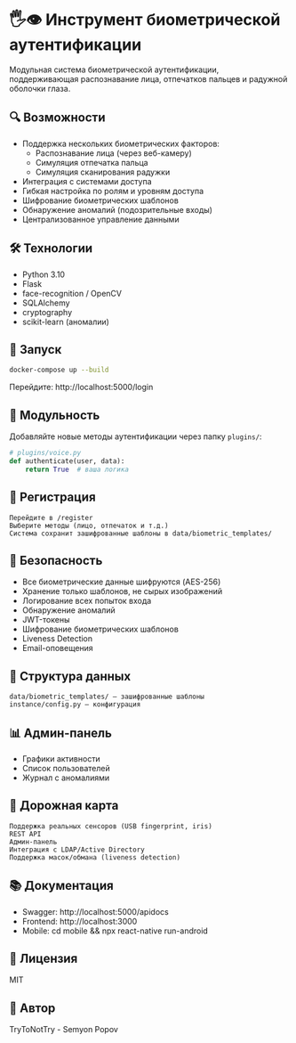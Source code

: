 # 🖐️👁️ Инструмент биометрической аутентификации

Модульная система биометрической аутентификации, поддерживающая распознавание лица, отпечатков пальцев и радужной оболочки глаза.

## 🔍 Возможности

- Поддержка нескольких биометрических факторов:
  - Распознавание лица (через веб-камеру)
  - Симуляция отпечатка пальца
  - Симуляция сканирования радужки
- Интеграция с системами доступа
- Гибкая настройка по ролям и уровням доступа
- Шифрование биометрических шаблонов
- Обнаружение аномалий (подозрительные входы)
- Централизованное управление данными

## 🛠️ Технологии

- Python 3.10
- Flask
- face-recognition / OpenCV
- SQLAlchemy
- cryptography
- scikit-learn (аномалии)

## 🚀 Запуск

```bash
docker-compose up --build
```

Перейдите: http://localhost:5000/login 

## 🧩 Модульность
Добавляйте новые методы аутентификации через папку `plugins/`:
```python
# plugins/voice.py
def authenticate(user, data):
    return True  # ваша логика
```

## 🧪 Регистрация 

    Перейдите в /register
    Выберите методы (лицо, отпечаток и т.д.)
    Система сохранит зашифрованные шаблоны в data/biometric_templates/
     

## 🔐 Безопасность 

- Все биометрические данные шифруются (AES-256)
- Хранение только шаблонов, не сырых изображений
- Логирование всех попыток входа
- Обнаружение аномалий
- JWT-токены
- Шифрование биометрических шаблонов
- Liveness Detection
- Email-оповещения

## 📂 Структура данных 

    data/biometric_templates/ — зашифрованные шаблоны
    instance/config.py — конфигурация 

## 📊 Админ-панель 

- Графики активности
- Список пользователей
- Журнал с аномалиями
     
## 📌 Дорожная карта 

    Поддержка реальных сенсоров (USB fingerprint, iris)
    REST API
    Админ-панель
    Интеграция с LDAP/Active Directory
    Поддержка масок/обмана (liveness detection)
     
## 📚 Документация 

- Swagger: http://localhost:5000/apidocs
- Frontend: http://localhost:3000
- Mobile: cd mobile && npx react-native run-android
     

## 📄 Лицензия 

MIT 

## 🤝 Автор 

TryToNotTry - Semyon Popov 